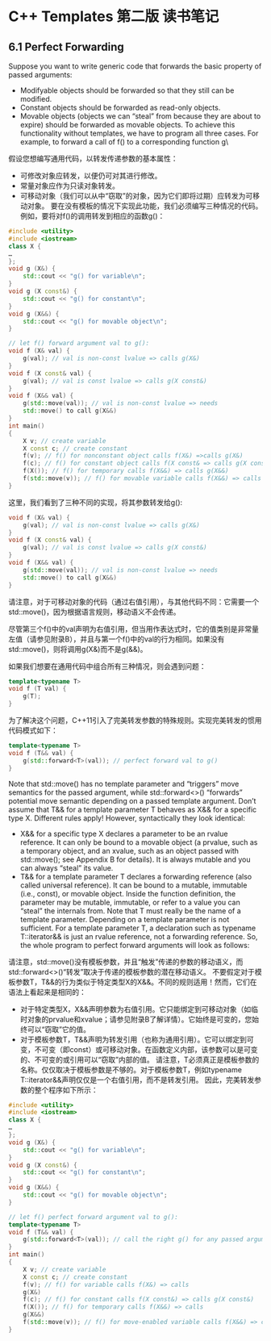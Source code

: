 # C++ Templates 第二版 读书笔记
## 6.1 Perfect Forwarding
Suppose you want to write generic code that forwards the basic property of passed
arguments:
* Modifyable objects should be forwarded so that they still can be modified.
* Constant objects should be forwarded as read-only objects.
* Movable objects (objects we can “steal” from because they are about to expire)
should be forwarded as movable objects.
To achieve this functionality without templates, we have to program all three cases.
For example, to forward a call of f() to a corresponding function g\

假设您想编写通用代码，以转发传递参数的基本属性：
* 可修改对象应转发，以便仍可对其进行修改。
* 常量对象应作为只读对象转发。
* 可移动对象（我们可以从中“窃取”的对象，因为它们即将过期）应转发为可移动对象。
要在没有模板的情况下实现此功能，我们必须编写三种情况的代码。
例如，要将对f()的调用转发到相应的函数g()：

```c++
#include <utility>
#include <iostream>
class X {
…
};
void g (X&) {
    std::cout << "g() for variable\n";
}
void g (X const&) {
    std::cout << "g() for constant\n";
}
void g (X&&) {
    std::cout << "g() for movable object\n";
}

// let f() forward argument val to g():
void f (X& val) {
    g(val); // val is non-const lvalue => calls g(X&)
}
void f (X const& val) {
    g(val); // val is const lvalue => calls g(X const&)
}
void f (X&& val) {
    g(std::move(val)); // val is non-const lvalue => needs
    std::move() to call g(X&&)
}
int main()
{
    X v; // create variable
    X const c; // create constant
    f(v); // f() for nonconstant object calls f(X&) =>calls g(X&)
    f(c); // f() for constant object calls f(X const& => calls g(X const&)
    f(X()); // f() for temporary calls f(X&&) => calls g(X&&)
    f(std::move(v)); // f() for movable variable calls f(X&&) => calls g(X&&)
}
```
这里，我们看到了三种不同的实现，将其参数转发给g():
```c++
void f (X& val) {
    g(val); // val is non-const lvalue => calls g(X&)
}
void f (X const& val) {
    g(val); // val is const lvalue => calls g(X const&)
}
void f (X&& val) {
    g(std::move(val)); // val is non-const lvalue => needs
    std::move() to call g(X&&)
}
```
请注意，对于可移动对象的代码（通过右值引用），与其他代码不同：它需要一个std::move()，因为根据语言规则，移动语义不会传递。

尽管第三个f()中的val声明为右值引用，但当用作表达式时，它的值类别是非常量左值（请参见附录B），并且与第一个f()中的val的行为相同。如果没有std::move()，则将调用g(X&)而不是g(&&)。

如果我们想要在通用代码中组合所有三种情况，则会遇到问题：
```c++
template<typename T>
void f (T val) {
    g(T);
}
```
为了解决这个问题，C++11引入了完美转发参数的特殊规则。实现完美转发的惯用代码模式如下：
```c++
template<typename T>
void f (T&& val) {
    g(std::forward<T>(val)); // perfect forward val to g()
}
```
Note that std::move() has no template parameter and “triggers” move semantics
for the passed argument, while std::forward<>() “forwards” potential move
semantic depending on a passed template argument. 
Don’t assume that T&& for a template parameter T behaves as X&& for a specific
type X. Different rules apply! However, syntactically they look identical:
* X&& for a specific type X declares a parameter to be an rvalue reference. It can only be bound to a movable object (a prvalue, such as a temporary object, and an xvalue, such as an object passed with std::move(); see Appendix B for details). It is always mutable and you can always “steal” its value.
* T&& for a template parameter T declares a forwarding reference (also called universal reference). It can be bound to a mutable, immutable (i.e., const), or movable object. Inside the function definition, the parameter may be mutable, immutable, or refer to a value you can “steal” the internals from.
Note that T must really be the name of a template parameter. Depending on a
template parameter is not sufficient. For a template parameter T, a declaration such
as typename T::iterator&& is just an rvalue reference, not a forwarding
reference.
So, the whole program to perfect forward arguments will look as follows:

请注意，std::move()没有模板参数，并且“触发”传递的参数的移动语义，而std::forward<>()“转发”取决于传递的模板参数的潜在移动语义。
不要假定对于模板参数T，T&&的行为类似于特定类型X的X&&。不同的规则适用！然而，它们在语法上看起来是相同的：
* 对于特定类型X，X&&声明参数为右值引用。它只能绑定到可移动对象（如临时对象的prvalue和xvalue；请参见附录B了解详情）。它始终是可变的，您始终可以“窃取”它的值。
* 对于模板参数T，T&&声明为转发引用（也称为通用引用）。它可以绑定到可变，不可变（即const）或可移动对象。在函数定义内部，该参数可以是可变的、不可变的或引用可以“窃取”内部的值。
请注意，T必须真正是模板参数的名称。仅仅取决于模板参数是不够的。对于模板参数T，例如typename T::iterator&&声明仅仅是一个右值引用，而不是转发引用。
因此，完美转发参数的整个程序如下所示：

```c++
#include <utility>
#include <iostream>
class X {
…
};
void g (X&) {
    std::cout << "g() for variable\n";
}
void g (X const&) {
    std::cout << "g() for constant\n";
}
void g (X&&) {
    std::cout << "g() for movable object\n";
}

// let f() perfect forward argument val to g():
template<typename T>
void f (T&& val) {
    g(std::forward<T>(val)); // call the right g() for any passed argument val
}
int main()
{
    X v; // create variable
    X const c; // create constant
    f(v); // f() for variable calls f(X&) => calls
    g(X&)
    f(c); // f() for constant calls f(X const&) => calls g(X const&)
    f(X()); // f() for temporary calls f(X&&) => calls
    g(X&&)
    f(std::move(v)); // f() for move-enabled variable calls f(X&&) => calls g(X&&)
}
```
